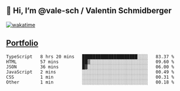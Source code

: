 ## 👋 Hi, I’m @vale-sch / Valentin Schmidberger
[![wakatime](https://wakatime.com/badge/user/7560c813-56c2-4ce8-b378-268c8ee84276.svg)](https://wakatime.com/@7560c813-56c2-4ce8-b378-268c8ee84276)
##  [Portfolio](https://vale-sch.github.io/ValentinSchmidberger/ "Portfolio")
<!--START_SECTION:waka-->

```text
TypeScript   8 hrs 20 mins   █████████████████████░░░░   83.37 %
HTML         57 mins         ██▒░░░░░░░░░░░░░░░░░░░░░░   09.60 %
JSON         36 mins         █▓░░░░░░░░░░░░░░░░░░░░░░░   06.00 %
JavaScript   2 mins          ░░░░░░░░░░░░░░░░░░░░░░░░░   00.49 %
CSS          1 min           ░░░░░░░░░░░░░░░░░░░░░░░░░   00.31 %
Other        1 min           ░░░░░░░░░░░░░░░░░░░░░░░░░   00.18 %
```

<!--END_SECTION:waka-->
